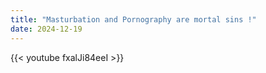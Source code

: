 ```yaml
---
title: "Masturbation and Pornography are mortal sins !"
date: 2024-12-19
---
```


{{< youtube fxalJi84eeI >}}

